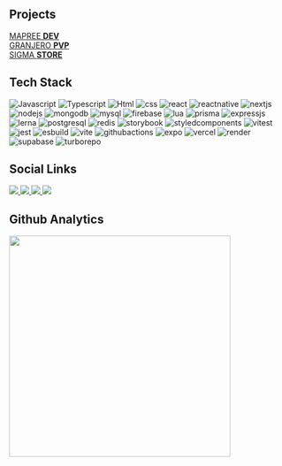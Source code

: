 ## Projects

[MAPREE **DEV**](https://mapree.dev)
</br>
[GRANJERO **PVP**](https://discord.gg/DPvmQZ8M96)
</br>
[SIGMA **STORE**](https://sigma.mapree.dev/)

## Tech Stack

![Javascript](https://img.shields.io/badge/-JavaScript-2d333b?style=for-the-badge&logo=javascript)
![Typescript](https://img.shields.io/badge/-Typescript-2d333b?style=for-the-badge&logo=typescript)
![Html](https://img.shields.io/badge/-HTML-2d333b?style=for-the-badge&logo=html5)
![css](https://img.shields.io/badge/-CSS-2d333b?style=for-the-badge&logo=css3)
![react](https://img.shields.io/badge/-React-2d333b?style=for-the-badge&logo=react)
![reactnative](https://img.shields.io/badge/-React&nbsp;Native-2d333b?style=for-the-badge&logo=react)
![nextjs](https://img.shields.io/badge/-NextJS-2d333b?style=for-the-badge&logo=next.js)
![nodejs](https://img.shields.io/badge/-NodeJS-2d333b?style=for-the-badge&logo=node.js)
![mongodb](https://img.shields.io/badge/-MongoDB-2d333b?style=for-the-badge&logo=mongodb)
![mysql](https://img.shields.io/badge/-MYSQL-2d333b?style=for-the-badge&logo=mysql)
![firebase](https://img.shields.io/badge/-Firebase-2d333b?style=for-the-badge&logo=firebase)
![lua](https://img.shields.io/badge/-Lua-2d333b?style=for-the-badge&logo=lua)
![prisma](https://img.shields.io/badge/-Prisma-2d333b?style=for-the-badge&logo=prisma)
![expressjs](https://img.shields.io/badge/-express.js-2d333b?style=for-the-badge&logo=express)
![lerna](https://img.shields.io/badge/-Lerna-2d333b?style=for-the-badge&logo=lerna)
![postgresql](https://img.shields.io/badge/-PostgreSQL-2d333b?style=for-the-badge&logo=postgresql)
![redis](https://img.shields.io/badge/-Redis-2d333b?style=for-the-badge&logo=redis)
![storybook](https://img.shields.io/badge/-Storybook-2d333b?style=for-the-badge&logo=storybook)
![styledcomponents](https://img.shields.io/badge/-Styled%20Components-2d333b?style=for-the-badge&logo=styled-components)
![vitest](https://img.shields.io/badge/-Vitest-2d333b?style=for-the-badge&logo=vitest)
![jest](https://img.shields.io/badge/-Jest-2d333b?style=for-the-badge&logo=jest)
![esbuild](https://img.shields.io/badge/-ESBuild-2d333b?style=for-the-badge&logo=esbuild)
![vite](https://img.shields.io/badge/-Vite-2d333b?style=for-the-badge&logo=vite)
![githubactions](https://img.shields.io/badge/-Github%20Actions-2d333b?style=for-the-badge&logo=github-actions)
![expo](https://img.shields.io/badge/-Expo-2d333b?style=for-the-badge&logo=expo)
![vercel](https://img.shields.io/badge/-Vercel-2d333b?style=for-the-badge&logo=vercel)
![render](https://img.shields.io/badge/-Render-2d333b?style=for-the-badge&logo=render)
![supabase](https://img.shields.io/badge/-Supabase-2d333b?style=for-the-badge&logo=supabase)
![turborepo](https://img.shields.io/badge/-TURBOREPO-2d333b?style=for-the-badge&logo=turborepo)

## Social Links

<p text-align="left" >
  <a href="https://www.linkedin.com/in/mapree/" target="_blank">
     <img src="https://img.shields.io/badge/-Linkedin-2d333b?style=for-the-badge&logo=linkedin"/>
  </a>
  <a href="https://discord.gg/AGmA5Gv" target="_blank">
     <img src="https://img.shields.io/badge/-Discord-2d333b?style=for-the-badge&logo=discord"/>
  </a>
  <a href="https://www.instagram.com/mapreedev/" target="_blank">
     <img src="https://img.shields.io/badge/-instagram-2d333b?style=for-the-badge&logo=instagram"/>
  </a>
  <a href="https://portfolio.mapree.com.br/" target="_blank">
     <img src="https://img.shields.io/badge/-portfolio-2d333b?style=for-the-badge"/>
  </a>
</p>

## Github Analytics
<p text-align="left" >
<img width="400em" src="https://github-readme-stats.vercel.app/api?username=mapreedev&show_icons=true&bg_color=2d333b&text_color=adbac7&hide_border=true"/>
</p>

